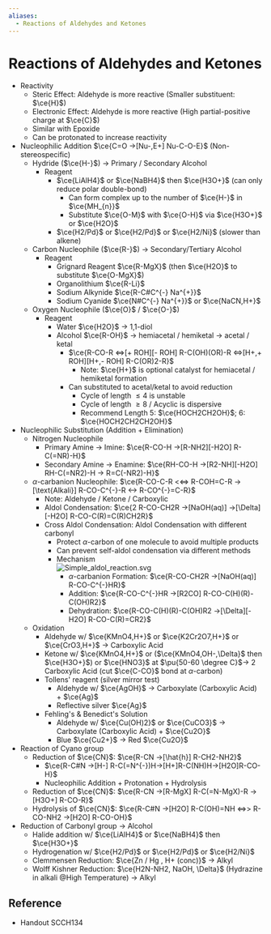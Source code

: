 ```yaml
---
aliases:
  - Reactions of Aldehydes and Ketones
---
```


# Reactions of Aldehydes and Ketones

- Reactivity
  - Steric Effect: Aldehyde is more reactive (Smaller substituent: $\ce{H}$)
  - Electronic Effect: Aldehyde is more reactive (High partial-positive charge at $\ce{C}$)
  - Similar with Epoxide
  - Can be protonated to increase reactivity
- Nucleophilic Addition $\ce{C=O ->[Nu-,E+] Nu-C-O-E}$ (Non-stereospecific)
  - Hydride ($\ce{H-}$) → Primary / Secondary Alcohol
    - Reagent
      - $\ce{LiAlH4}$ or $\ce{NaBH4}$ then $\ce{H3O+}$ (can only reduce polar double-bond)
        - Can form complex up to the number of $\ce{H-}$ in $\ce{MH_{n}}$
        - Substitute $\ce{O-M}$ with $\ce{O-H}$ via $\ce{H3O+}$ or $\ce{H2O}$
      - $\ce{H2/Pd}$ or $\ce{H2/Pd}$ or $\ce{H2/Ni}$ (slower than alkene)
  - Carbon Nucleophile ($\ce{R-}$) → Secondary/Tertiary Alcohol
    - Reagent
      - Grignard Reagent $\ce{R-MgX}$ (then $\ce{H2O}$ to substitute $\ce{O-MgX}$)
      - Organolithium $\ce{R-Li}$
      - Sodium Alkynide $\ce{R-C#C^{-} Na^{+}}$
      - Sodium Cyanide $\ce{N#C^{-} Na^{+}}$ or $\ce{NaCN,H+}$
  - Oxygen Nucleophile ($\ce{O}$ / $\ce{O-}$)
    - Reagent
      - Water $\ce{H2O}$ → 1,1-diol
      - Alcohol $\ce{R-OH}$ → hemiacetal / hemiketal → acetal / ketal
        - $\ce{R-CO-R <=>[+ ROH][- ROH] R-C(OH)(OR)-R <=>[H+,+ ROH][H+,- ROH] R-C(OR)2-R}$
          - Note: $\ce{H+}$ is optional catalyst for hemiacetal / hemiketal formation
        - Can substituted to acetal/ketal to avoid reduction
          - Cycle of length $\le4$ is unstable
          - Cycle of length $\ge8$ / Acyclic is dispersive
          - Recommend Length 5: $\ce{HOCH2CH2OH}$; 6: $\ce{HOCH2CH2CH2OH}$
- Nucleophilic Substitution (Addition + Elimination)
  - Nitrogen Nucleophile
    - Primary Amine → Imine: $\ce{R-CO-H ->[R-NH2][-H2O] R-C(=NR)-H}$
    - Secondary Amine → Enamine: $\ce{RH-CO-H ->[R2-NH][-H2O] RH-C(=NR2)-H -> R=C(-NR2)-H}$
  - $\alpha$-carbanion Nucleophile: $\ce{R-CO-C-R <<=> R-COH=C-R ->[\text{Alkali}] R-CO-C^{-}-R <-> R-CO^{-}=C-R}$
    - Note: Aldehyde / Ketone / Carboxylic
    - Aldol Condensation: $\ce{2 R-CO-CH2R ->[NaOH(aq)] ->[\Delta][-H2O] R-CO-C(R)=C(R)CH2R}$
    - Cross Aldol Condensation: Aldol Condensation with different carbonyl
      - Protect $\alpha$-carbon of one molecule to avoid multiple products
      - Can prevent self-aldol condensation via different methods
      - Mechanism  
              ![Simple\_aldol\_reaction.svg](https://upload.wikimedia.org/wikipedia/commons/7/76/Simple_aldol_reaction.svg)
        - $\alpha$-carbanion Formation: $\ce{R-CO-CH2R ->[NaOH(aq)] R-CO-C^{-}HR}$
        - Addition: $\ce{R-CO-C^{-}HR ->[R2CO] R-CO-C(H)(R)-C(OH)R2}$
        - Dehydration: $\ce{R-CO-C(H)(R)-C(OH)R2 ->[\Delta][-H2O] R-CO-C(R)=CR2}$
  - Oxidation
    - Aldehyde w/ $\ce{KMnO4,H+}$ or $\ce{K2Cr2O7,H+}$ or $\ce{CrO3,H+}$ → Carboxylic Acid
    - Ketone w/ $\ce{KMnO4,H+}$ or ($\ce{KMnO4,OH-,\Delta}$ then $\ce{H3O+}$) or $\ce{HNO3}$ at $\pu{50-60 \degree C}$→ 2 Carboxylic Acid (cut $\ce{C-CO}$ bond at $\alpha$-carbon)
    - Tollens' reagent (silver mirror test)
      - Aldehyde w/ $\ce{AgOH}$ → Carboxylate (Carboxylic Acid) + $\ce{Ag}$
      - Reflective silver $\ce{Ag}$
    - Fehling's & Benedict's Solution
      - Aldehyde w/ $\ce{Cu(OH)2}$ or $\ce{CuCO3}$ → Carboxylate (Carboxylic Acid) + $\ce{Cu2O}$
      - Blue $\ce{Cu2+}$ → Red $\ce{Cu2O}$
- Reaction of Cyano group
  - Reduction of $\ce{CN}$: $\ce{R-CN ->[\hat{h}] R-CH2-NH2}$
    - $\ce{R-C#N ->[H-] R-C(=N^{-})H->[H+]R-C(NH)H->[H2O]R-CO-H}$
    - Nucleophilic Addition + Protonation + Hydrolysis
  - Reduction of $\ce{CN}$: $\ce{R-CN ->[R-MgX] R-C(=N-MgX)-R ->[H3O+] R-CO-R}$
  - Hydrolysis of $\ce{CN}$: $\ce{R-C#N ->[H2O] R-C(OH)=NH <=>> R-CO-NH2 ->[H2O] R-CO-OH}$
- Reduction of Carbonyl group → Alcohol
  - Halide addition w/ $\ce{LiAlH4}$ or $\ce{NaBH4}$ then $\ce{H3O+}$
  - Hydrogenation w/ $\ce{H2/Pd}$ or $\ce{H2/Pd}$ or $\ce{H2/Ni}$
  - Clemmensen Reduction: $\ce{Zn / Hg , H+ (conc)}$ → Alkyl
  - Wolff Kishner Reduction: $\ce{H2N-NH2, NaOH, \Delta}$ (Hydrazine in alkali @High Temperature) → Alkyl

## Reference

- Handout SCCH134
